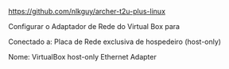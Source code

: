 https://github.com/nlkguy/archer-t2u-plus-linux

Configurar o Adaptador de Rede do Virtual Box para 

Conectado a: Placa de Rede exclusiva de hospedeiro (host-only)

Nome: VirtualBox host-only Ethernet Adapter
